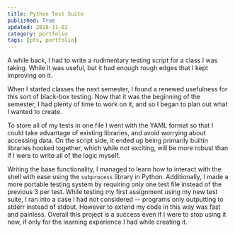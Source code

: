 ```yaml
---
title: Python Test Suite
published: True
updated: 2018-11-02
category: portfolio
tags: [pts, portfolio]
---
```


A while back, I had to write a rudimentary testing script for a class I was taking. While it was useful, but it had enough rough edges that I kept improving on it.

When I started classes the next semester,  I found a renewed usefulness for this sort of black-box testing. Now that it was the beginning of the semester, I had plenty of time to work on it, and so I began to plan out what I wanted to create.

To store all of my tests in one file I went with the YAML format so that I could take advantage of existing libraries, and avoid worrying about accessing data. On the script side, it ended up being primarily builtin libraries hooked together, which while not exciting, will be more robust than if I were to write all of the logic myself.

Writing the base functionality, I managed to learn how to interact with the shell with ease using the `subprocess` library in Python. Additionally, I made a more portable testing system by requiring only one test file instead of the previous 3 per test. While testing my first assignment using my new test suite, I ran into a case I had not considered -- programs only outputting to stderr instead of stdout. However to extend my code in this way was fast and painless. Overall this project is a success even if I were to stop using it now, if only for the learning experience I had while creating it.
